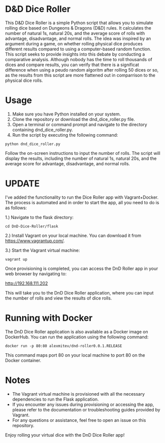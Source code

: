 # D&D Dice Roller

This D&D Dice Roller is a simple Python script that allows you to simulate rolling dice based on Dungeons & Dragons (D&D) rules. It calculates the number of natural 1s, natural 20s, and the average score of rolls with advantage, disadvantage, and normal rolls.
The idea was inspired by an argument during a game, on whether rolling physical dice produces different results compared to using a computer-based random function. This script seeks to provide insights into this debate by conducting a comparative analysis.
Although nobody has the time to roll thousands of dices and compare results, you can verify that there is a significat difference when using a peudo random algoritm after rolling 50 dices or so, as the results from this script are more flattened out in comparrison to the physical dice rolls.

# Usage
1. Make sure you have Python installed on your system.
2. Clone the repository or download the dnd_dice_roller.py file.
3. Open a terminal or command prompt and navigate to the directory containing dnd_dice_roller.py.
4. Run the script by executing the following command:
```
python dnd_dice_roller.py
```
Follow the on-screen instructions to input the number of rolls.
The script will display the results, including the number of natural 1s, natural 20s, and the average score for advantage, disadvantage, and normal rolls.


# UPDATE

I've added the functionality to run the Dice Roller app with Vagrant+Docker. The process is automated and in order to start the app, all you need to do is as follows: 

1.) Navigate to the flask directory:

```
cd DnD-Dice-Roller/flask
```

2.) Install Vagrant on your local machine. You can download it from https://www.vagrantup.com/.

3.) Start the Vagrant virtual machine:

```
vagrant up
```

Once provisioning is completed, you can access the DnD Roller app in your web browser by navigating to:

http://192.168.111.202

This will take you to the DnD Dice Roller application, where you can input the number of rolls and view the results of dice rolls.

# Running with Docker

The DnD Dice Roller application is also available as a Docker image on DockerHub. You can run the application using the following command:


```
docker run -p 80:80 alexmitev/dnd-roller0.0.1.RELEASE
```

This command maps port 80 on your local machine to port 80 on the Docker container.

# Notes

- The Vagrant virtual machine is provisioned with all the necessary dependencies to run the Flask application.
- If you encounter any issues during provisioning or accessing the app, please refer to the documentation or troubleshooting guides provided by Vagrant.
- For any questions or assistance, feel free to open an issue on this repository.

Enjoy rolling your virtual dice with the DnD Dice Roller app!